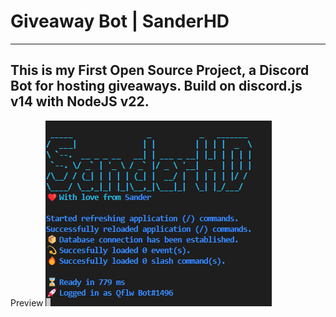 # Giveaway Bot | SanderHD
---
This is my First Open Source Project, a Discord Bot for hosting giveaways. 
Build on discord.js v14 with NodeJS v22.
---
Preview
![Preview](preview.png)
